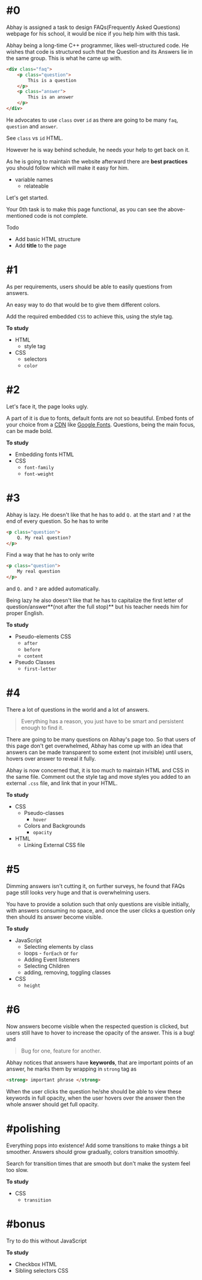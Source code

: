 # #0
Abhay is assigned a task to design FAQs(Frequently Asked Questions) webpage for
his school, it would be nice if you help him with this task.

Abhay being a long-time C++ programmer,
likes well-structured code. He wishes that code is structured such that the Question
and its Answers lie in the same group. This is what he came up with.
```html
<div class="faq">
	<p class="question">
		This is a question
	</p>
	<p class="answer">
		This is an answer
	</p>
</div>
```
He advocates to use `class` over `id` as there are going to be many `faq`, `question` and `answer`.

See `class` vs `id` HTML.

However he is way behind schedule, he needs your help to get back on it.

As he is going to maintain the website afterward there are **best practices** you should follow which will make it easy for him.
- variable names
	- relateable

Let's get started.

Your 0th task is to make this page functional, as you can see the above-mentioned code is not complete.

Todo
- Add basic HTML structure
- Add **title** to the page

# #1
As per requirements, users should be able to easily questions from answers.

An easy way to do that would be to give them different colors.

Add the required embedded `CSS` to achieve this, using the style tag.

**To study**

- HTML
	- style tag
- CSS
	- selectors
	- `color`

# #2
Let's face it, the page looks ugly.

A part of it is due to fonts, default fonts are not so beautiful.
Embed fonts of your choice from a [CDN]() like [Google Fonts](https://fonts.google.com).
Questions, being the main focus, can be made bold.

**To study**
- Embedding fonts HTML
- CSS
	- `font-family`
	- `font-weight`

# #3
Abhay is lazy. He doesn't like that he has to add `Q.` at the start and `?` at the end of every question. So he has to write 
```html
<p class="question">
	Q. My real question?
</p>
```
Find a way that he has to only write
```html
<p class="question">
	My real question
</p>
```
and `Q.` and `?` are added automatically.

Being lazy he also doesn't like that he has to capitalize the first letter of question/answer**(not after the full stop)** but his teacher needs him for proper English.

**To study**
- Pseudo-elements CSS
	- `after`
	- `before`
	- `content`
- Pseudo Classes
	- `first-letter`

# #4
There a lot of questions in the world and a lot of answers.
> Everything has a reason, you just have to be smart and persistent enough to find it.

There are going to be many questions on Abhay's page too.
So that users of this page don't get overwhelmed, Abhay has come up with an idea
that answers can be made transparent to some extent (not invisible) until users,
hovers over answer to reveal it fully.


Abhay is now concerned that, it is too much to maintain HTML and CSS in the same file.
Comment out the style tag and move styles you added to an external `.css` file,
and link that in your HTML.

**To study**
- CSS
	- Pseudo-classes
		- `hover`
	- Colors and Backgrounds
		- `opacity`
- HTML
	- Linking External CSS file

# #5
Dimming answers isn't cutting it, on further surveys, he found that FAQs page
still looks very huge and that is overwhelming users.

You have to provide a solution such that only questions are visible initially,
with answers consuming no space,
and once the user clicks a question only then should its answer become visible.

**To study**
- JavaScript
	- Selecting elements by class
	- loops
			- `forEach` or `for`
	- Adding Event listeners
	- Selecting Children
	- adding, removing, toggling classes
- CSS
	- `height`

# #6
Now answers become visible when the respected question is clicked, but users still
have to hover to increase the opacity of the answer. This is a bug! and

> Bug for one, feature for another.

Abhay notices that answers have **keywords**, that are important points of an answer,
he marks them by wrapping in `strong` tag as
```html
<strong> important phrase </strong>
```

When the user clicks the question he/she should be able to view these keywords in full opacity,
when the user hovers over the answer then the whole answer should get full opacity.

# #polishing
Everything pops into existence! Add some transitions to make things a bit smoother.
Answers should grow gradually, colors transition smoothly.

Search for transition times that are smooth but don't make the system feel too slow.

**To study**
- CSS
	- `transition`

# #bonus
Try to do this without JavaScript

**To study**
- Checkbox HTML
- Sibling selectors CSS
